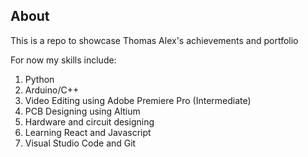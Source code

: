 ## About
This is a repo to showcase Thomas Alex's achievements and portfolio

For now my skills include:
1. Python
2. Arduino/C++
3. Video Editing using Adobe Premiere Pro (Intermediate)
4. PCB Designing using Altium
5. Hardware and circuit designing
6. Learning React and Javascript
7. Visual Studio Code and Git
